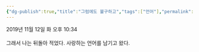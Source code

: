 ```yaml
---
{"dg-publish":true,"title":"그럼에도 불구하고","tags":["언어"],"permalink":"/쓴 글/에세이 또는 시/그럼에도 불구하고/","dgPassFrontmatter":true,"noteIcon":""}
---
```


2019년 11월 12일 화 오후 10:34<br/>
<br/>
그래서 나는 뒤돌아 적었다. 사랑하는 언어를 남기고 왔다.<br/>
